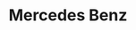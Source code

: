 ---
title: "Mercedes Benz"
url: /gruenwald/mercedes-benz-suedliche-muenchner-strasse/
shop: Autohaus
---